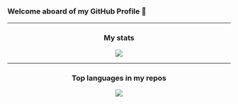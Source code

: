 ### Welcome aboard of my GitHub Profile 👋

---
<h3 align="center">My stats</h3>
<p align="center">
  <img src="https://github-readme-stats.vercel.app/api?username=treoa&include_all_commits=true&count_private=true&show_icons=true&theme=buefy&custom_title=💻+Treo's+magic+on+GitHub&bg_color=40,fdfbfb,fdfbfb,ebedee">
</p>

---
<h3 align="center">Top languages in my repos</h3>

<p align="center">
  <img src="https://github-readme-stats.vercel.app/api/top-langs/?username=treoa&layout=compact&custom_title=💻+Treo's+top+languages+used">
</p>


<!--
- 🔭 I’m currently working on ...
- 🌱 I’m currently learning ...
- 👯 I’m looking to collaborate on ...
- 🤔 I’m looking for help with ...
- 💬 Ask me about ...
- 📫 How to reach me: ...
- 😄 Pronouns: ...
- ⚡ Fun fact: ...
-->
